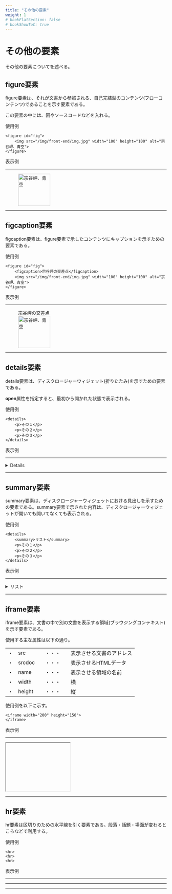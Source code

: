 ```yaml
---
title: "その他の要素"
weight: 1
# bookFlatSection: false
# bookShowToC: true
---
```



# その他の要素


その他の要素についてを述べる。


## figure要素

figure要素は、それが文書から参照される、自己完結型のコンテンツ(フローコンテンツ)であることを示す要素である。

この要素の中には、図やソースコードなどを入れる。

使用例

```
<figure id="fig">
    <img src="/img/front-end/img.jpg" width="100" height="100" alt="宗谷岬、青空">
</figure>
```

表示例

<hr>
<figure id="fig">
    <img src="/img/front-end/img.jpg" width="100" height="100" alt="宗谷岬、青空">
</figure>
<hr>


## figcaption要素

figcaption要素は、figure要素で示したコンテンツにキャプションを示すための要素である。

使用例


```
<figure id="fig">
    <figcaption>宗谷岬の交差点</figcaption>
    <img src="/img/front-end/img.jpg" width="100" height="100" alt="宗谷岬、青空">
</figure>
```

表示例

<hr>
<figure id="fig">
    <figcaption>宗谷岬の交差点</figcaption>
    <img src="/img/front-end/img.jpg" width="100" height="100" alt="宗谷岬、青空">
</figure>
<hr>


## details要素

details要素は、ディスクロージャーウィジェット(折りたたみ)を示すための要素である。

**open**属性を指定すると、最初から開かれた状態で表示される。

使用例

```
<details>
    <p>その１</p>
    <p>その２</p>
    <p>その３</p>
</details>
```

表示例

<hr>
<details>
    <p>その１</p>
    <p>その２</p>
    <p>その３</p>
</details>
<hr>

## summary要素

summary要素は、ディスクロージャーウィジェットにおける見出しを示すための要素である。summary要素で示された内容は、ディスクロージャーウィジェットが開いても開いてなくても表示される。

使用例

```
<details>
    <summary>リスト</summary>
    <p>その１</p>
    <p>その２</p>
    <p>その３</p>
</details>
```

表示例

<hr>
<details>
    <summary>リスト</summary>
    <p>その１</p>
    <p>その２</p>
    <p>その３</p>
</details>
<hr>


## iframe要素

iframe要素は、文書の中で別の文書を表示する領域(ブラウジングコンテキスト)を示す要素である。

使用する主な属性は以下の通り。

<table style="border:none;">
    <tr style="border:none;">
        <td style="border:none;">・</td>
        <td style="border:none;">src</td>
        <td style="border:none;">　・・・　</td>
        <td style="border:none;">表示させる文書のアドレス</td>
    </tr>
    <tr style="border:none;">
        <td style="border:none;">・</td>
        <td style="border:none;">srcdoc</td>
        <td style="border:none;">　・・・　</td>
        <td style="border:none;">表示させるHTMLデータ</td>
    </tr>
    <tr>
        <td style="border:none;">・</td>
        <td style="border:none;">name</td>
        <td style="border:none;">　・・・　</td>
        <td style="border:none;">表示させる領域の名前</td>
    </tr>
    <tr>
        <td style="border:none;">・</td>
        <td style="border:none;">width</td>
        <td style="border:none;">　・・・　</td>
        <td style="border:none;">横</td>
    </tr>
    <tr>
        <td style="border:none;">・</td>
        <td style="border:none;">height</td>
        <td style="border:none;">　・・・　</td>
        <td style="border:none;">縦</td>
    </tr>
</table>


使用例を以下に示す。

```
<iframe width="200" height="150">
</iframe>
```

表示例

<hr>
<iframe width="200" height="150">
</iframe>
<hr>



## hr要素

hr要素は区切りのための水平線を引く要素である。段落・話題・場面が変わるところなどで利用する。


使用例

```
<hr>
<hr>
<hr>
```

表示例

<hr>
<hr>
<hr>


